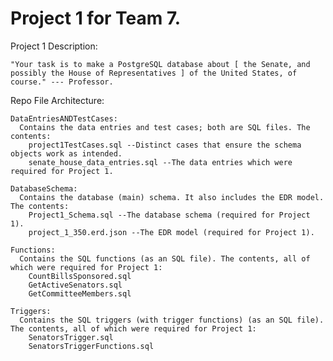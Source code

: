 # Project 1 for Team 7.

  Project 1 Description:

    "Your task is to make a PostgreSQL database about [ the Senate, and
    possibly the House of Representatives ] of the United States, of course." --- Professor.

  Repo File Architecture:

    DataEntriesANDTestCases:
      Contains the data entries and test cases; both are SQL files. The contents:
        project1TestCases.sql --Distinct cases that ensure the schema objects work as intended.
        senate_house_data_entries.sql --The data entries which were required for Project 1.

    DatabaseSchema:
      Contains the database (main) schema. It also includes the EDR model. The contents:
        Project1_Schema.sql --The database schema (required for Project 1).
        project_1_350.erd.json --The EDR model (required for Project 1).

    Functions:
      Contains the SQL functions (as an SQL file). The contents, all of which were required for Project 1:
        CountBillsSponsored.sql
        GetActiveSenators.sql
        GetCommitteeMembers.sql

    Triggers:
      Contains the SQL triggers (with trigger functions) (as an SQL file). The contents, all of which were required for Project 1:
        SenatorsTrigger.sql
        SenatorsTriggerFunctions.sql
        
